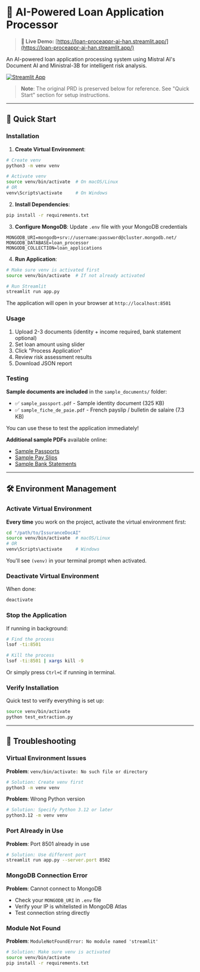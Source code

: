 # 🏦 AI-Powered Loan Application Processor

> **🚀 Live Demo:** [https://loan-proceappr-ai-han.streamlit.app/](https://loan-proceappr-ai-han.streamlit.app/)

An AI-powered loan application processing system using Mistral AI's Document AI and Ministral-3B for intelligent risk analysis.

[![Streamlit App](https://static.streamlit.io/badges/streamlit_badge_black_white.svg)](https://loan-proceappr-ai-han.streamlit.app/)

> **Note**: The original PRD is preserved below for reference. See "Quick Start" section for setup instructions.

---

## 🚀 Quick Start

### Installation

1. **Create Virtual Environment**:
```bash
# Create venv
python3 -m venv venv

# Activate venv
source venv/bin/activate  # On macOS/Linux
# OR
venv\Scripts\activate     # On Windows
```

2. **Install Dependencies**:
```bash
pip install -r requirements.txt
```

3. **Configure MongoDB**: Update `.env` file with your MongoDB credentials
```env
MONGODB_URI=mongodb+srv://username:password@cluster.mongodb.net/
MONGODB_DATABASE=loan_processor
MONGODB_COLLECTION=loan_applications
```

4. **Run Application**:
```bash
# Make sure venv is activated first
source venv/bin/activate  # If not already activated

# Run Streamlit
streamlit run app.py
```

The application will open in your browser at `http://localhost:8501`

### Usage

1. Upload 2-3 documents (identity + income required, bank statement optional)
2. Set loan amount using slider
3. Click "Process Application"
4. Review risk assessment results
5. Download JSON report

### Testing

**Sample documents are included** in the `sample_documents/` folder:
- ✅ `sample_passport.pdf` - Sample identity document (325 KB)
- ✅ `sample_fiche_de_paie.pdf` - French payslip / bulletin de salaire (7.3 KB)

You can use these to test the application immediately!

**Additional sample PDFs** available online:
- [Sample Passports](https://www.vfsglobal.com/one-pager/india/australia/passport-services/english/pdf/passport-sample-form.pdf)
- [Sample Pay Slips](https://paysliper.com/payslip-sample-template)
- [Sample Bank Statements](https://www.commercebank.com/-/media/cb/pdf/personal/bank/statement_sample1.pdf)

---

## 🛠️ Environment Management

### Activate Virtual Environment

**Every time** you work on the project, activate the virtual environment first:

```bash
cd "/path/to/IssuranceDocAI"
source venv/bin/activate  # macOS/Linux
# OR
venv\Scripts\activate     # Windows
```

You'll see `(venv)` in your terminal prompt when activated.

### Deactivate Virtual Environment

When done:
```bash
deactivate
```

### Stop the Application

If running in background:
```bash
# Find the process
lsof -ti:8501

# Kill the process
lsof -ti:8501 | xargs kill -9
```

Or simply press `Ctrl+C` if running in terminal.

### Verify Installation

Quick test to verify everything is set up:
```bash
source venv/bin/activate
python test_extraction.py
```

---

## 🐛 Troubleshooting

### Virtual Environment Issues

**Problem**: `venv/bin/activate: No such file or directory`
```bash
# Solution: Create venv first
python3 -m venv venv
```

**Problem**: Wrong Python version
```bash
# Solution: Specify Python 3.12 or later
python3.12 -m venv venv
```

### Port Already in Use

**Problem**: Port 8501 already in use
```bash
# Solution: Use different port
streamlit run app.py --server.port 8502
```

### MongoDB Connection Error

**Problem**: Cannot connect to MongoDB
- Check your `MONGODB_URI` in `.env` file
- Verify your IP is whitelisted in MongoDB Atlas
- Test connection string directly

### Module Not Found

**Problem**: `ModuleNotFoundError: No module named 'streamlit'`
```bash
# Solution: Make sure venv is activated
source venv/bin/activate
pip install -r requirements.txt
```
